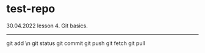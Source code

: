 # test-repo
30.04.2022
lesson 4. Git basics.
*********************
git add \n
git status
git commit
git push
git fetch 
git pull
